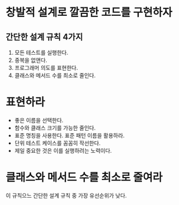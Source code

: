 # 창발적 설계로 깔끔한 코드를 구현하자
## 간단한 설계 규칙 4가지
1. 모든 테스트를 실행한다.
2. 중복을 없앤다.
3. 프로그래머 의도를 표현한다.
4. 클래스와 메서드 수를 최소로 줄인다.


# 표현하라
- 좋은 이름을 선택한다.
- 함수와 클래스 크기를 가능한 줄인다.
- 표준 명칭을 사용한다. 표준 패턴 이름을 활용하라.
- 단위 테스트 케이스를 꼼꼼히 작선한다.
- 제일 중요한 것은 이를 실행하려는 노력이다.

# 클래스와 메서드 수를 최소로 줄여라
이 규칙으느 간단한 설계 규칙 중 가장 유선순위가 낮다.

